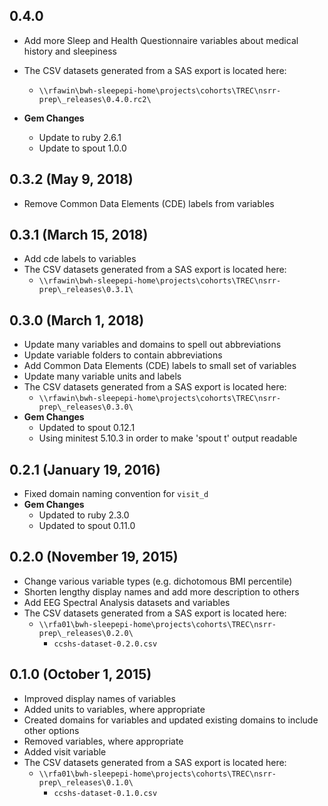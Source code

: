 ## 0.4.0

- Add more Sleep and Health Questionnaire variables about medical history and sleepiness
- The CSV datasets generated from a SAS export is located here:
  - `\\rfawin\bwh-sleepepi-home\projects\cohorts\TREC\nsrr-prep\_releases\0.4.0.rc2\`

- **Gem Changes**
  - Update to ruby 2.6.1
  - Update to spout 1.0.0

## 0.3.2 (May 9, 2018)

- Remove Common Data Elements (CDE) labels from variables

## 0.3.1 (March 15, 2018)

- Add cde labels to variables
- The CSV datasets generated from a SAS export is located here:
  - `\\rfawin\bwh-sleepepi-home\projects\cohorts\TREC\nsrr-prep\_releases\0.3.1\`

## 0.3.0 (March 1, 2018)

- Update many variables and domains to spell out abbreviations
- Update variable folders to contain abbreviations
- Add Common Data Elements (CDE) labels to small set of variables
- Update many variable units and labels
- The CSV datasets generated from a SAS export is located here:
  - `\\rfawin\bwh-sleepepi-home\projects\cohorts\TREC\nsrr-prep\_releases\0.3.0\`
- **Gem Changes**
  - Updated to spout 0.12.1
  - Using minitest 5.10.3 in order to make 'spout t' output readable

## 0.2.1 (January 19, 2016)

- Fixed domain naming convention for `visit_d`
- **Gem Changes**
  - Updated to ruby 2.3.0
  - Updated to spout 0.11.0

## 0.2.0 (November 19, 2015)

- Change various variable types (e.g. dichotomous BMI percentile)
- Shorten lengthy display names and add more description to others
- Add EEG Spectral Analysis datasets and variables
- The CSV datasets generated from a SAS export is located here:
  - `\\rfa01\bwh-sleepepi-home\projects\cohorts\TREC\nsrr-prep\_releases\0.2.0\`
    - `ccshs-dataset-0.2.0.csv`

## 0.1.0 (October 1, 2015)

- Improved display names of variables
- Added units to variables, where appropriate
- Created domains for variables and updated existing domains to include other options
- Removed variables, where appropriate
- Added visit variable
- The CSV datasets generated from a SAS export is located here:
  - `\\rfa01\bwh-sleepepi-home\projects\cohorts\TREC\nsrr-prep\_releases\0.1.0\`
    - `ccshs-dataset-0.1.0.csv`
